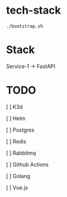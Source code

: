 # tech-stack

```
./bootstrap.sh
```

# Stack

Service-1 -> FastAPI

# TODO

[ ] K3d

[ ] Helm

[ ] Postgres

[ ] Redis

[ ] Rabbitmq

[ ] Github Actions

[ ] Golang

[ ] Vue.js
